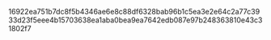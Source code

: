 16922ea751b7dc8f5b4346ae6e8c88df6328bab96b1c5ea3e2e64c2a77c3933d23f5eee4b15703638ea1aba0bea9ea7642edb087e97b248363810e43c31802f7
